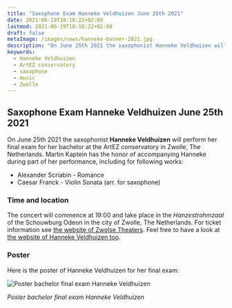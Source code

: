 ```yaml
---
title: "Saxophone Exam Hanneke Veldhuizen June 25th 2021"
date: 2021-06-19T10:18:22+02:00
lastmod: 2021-06-19T10:18:22+02:00
draft: false
metaImage: /images/news/hanneke-banner-2021.jpg
description: "On June 25th 2021 the saxophonist Hanneke Veldhuizen will perform her final exam for her bachelor at the ArtEZ conservatory in Zwolle, The Netherlands. Martin Kaptein has the honor of accompanying Hanneke during part of her performance."
keywords:
  - Hanneke Veldhuizen
  - ArtEZ conservatory
  - saxophone
  - music
  - Zwolle
---
```


## Saxophone Exam Hanneke Veldhuizen June 25th 2021

On June 25th 2021 the saxophonist **Hanneke Veldhuizen** will perform her final exam for her bachelor at the ArtEZ conservatory in Zwolle, The Netherlands.
Martin Kaptein has the honor of accompanying Hanneke during part of her performance, including for following works:

- Alexander Scriabin - Romance
- Caesar Franck - Violin Sonata (arr. for saxophone)

### Time and location

The concert will commence at 19:00 and take place in the *Hanzestrohmzaal* of the Schouwburg Odeon in the city of Zwolle, The Netherlands.
For ticket information see [the website of Zwolse Theaters](https://zwolsetheaters.nl/programma/artez-examen-hanneke).
Feel free to have a look at [the website of Hanneke Veldhuizen too](https://hannekeveldhuizen.nl/).

### Poster

Here is the poster of Hanneke Veldhuizen for her final exam:

![Poster bachelor final exam Hanneke Veldhuizen](/images/news/hanneke-banner-2021.jpg)

*Poster bachelor final exam Hanneke Veldhuizen*
